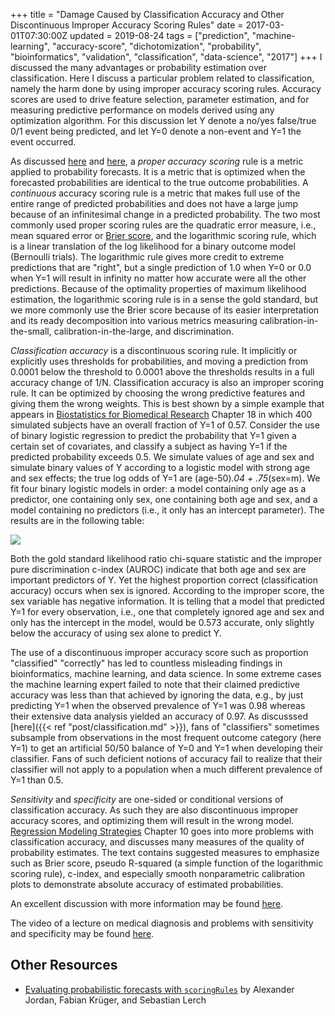 +++
title = "Damage Caused by Classification Accuracy and Other Discontinuous Improper Accuracy Scoring Rules"
date = 2017-03-01T07:30:00Z
updated = 2019-08-24
tags = ["prediction", "machine-learning", "accuracy-score", "dichotomization", "probability", "bioinformatics", "validation", "classification", "data-science", "2017"]
+++
I discussed the many advantages or probability estimation over
classification.  Here I discuss a particular problem related to
classification, namely the harm done by using improper accuracy scoring
rules.  Accuracy scores are used to drive feature selection, parameter
estimation, and for measuring predictive performance on models derived
using any optimization algorithm.  For this discussion let Y denote a
no/yes false/true 0/1 event being predicted, and let Y=0 denote a
non-event and Y=1 the event occurred. 

As discussed [here](https://en.wikipedia.org/wiki/Scoring_rule) and [here](http://psiexp.ss.uci.edu/research/papers/MerkleSteyvers.pdf),
a *proper accuracy scoring* rule is a metric applied to probability
forecasts. It is a metric that is optimized when the forecasted
probabilities are identical to the true outcome probabilities.  A
*continuous* accuracy scoring rule is a metric that makes full use of
the entire range of predicted probabilities and does not have a large
jump because of an infinitesimal change in a predicted probability.  The
two most commonly used proper scoring rules are the quadratic error
measure, i.e., mean squared error or [Brier
score](https://en.wikipedia.org/wiki/Brier_score), and the logarithmic
scoring rule, which is a linear translation of the log likelihood for a
binary outcome model (Bernoulli trials).  The logarithmic rule gives
more credit to extreme predictions that are "right", but a single
prediction of 1.0 when Y=0 or 0.0 when Y=1 will result in infinity no
matter how accurate were all the other predictions.  Because of the
optimality properties of maximum likelihood estimation, the logarithmic
scoring rule is in a sense the gold standard, but we more commonly use
the Brier score because of its easier interpretation and its ready
decomposition into various metrics measuring calibration-in-the-small,
calibration-in-the-large, and discrimination.

*Classification accuracy* is a discontinuous scoring rule.  It
implicitly or explicitly uses thresholds for probabilities, and moving a
prediction from 0.0001 below the threshold to 0.0001 above the
thresholds results in a full accuracy change of 1/N.  Classification
accuracy is also an improper scoring rule.  It can be optimized by
choosing the wrong predictive features and giving them the wrong
weights.  This is best shown by a simple example that appears
in [Biostatistics for Biomedical Research](https://hbiostat.org/doc/bbr.pdf) Chapter 18 in which 
400 simulated subjects have an overall fraction of Y=1 of 0.57. Consider
the use of  binary logistic regression to predict the probability that
Y=1 given a certain set of covariates, and classify a subject as having
Y=1 if the predicted probability exceeds 0.5.  We simulate values of age
and sex and simulate binary values of Y according to a logistic model
with strong age and sex effects; the true log odds of Y=1 are
(age-50)*.04 + .75*(sex=m).  We fit four binary logistic models in order: a model containing only age 
as a predictor, one containing only sex, one containing both age and
sex, and a model containing no predictors (i.e., it only has an
intercept parameter).  The results are in the following table:

![](/img/class-acc-example.png)

Both the gold standard likelihood ratio chi-square statistic and the
improper pure discrimination c-index (AUROC) indicate that both age and
sex are important predictors of Y.  Yet the highest proportion correct
(classification accuracy) occurs when sex is ignored.  According to the
improper score, the sex variable has negative information.  It is
telling that a model that predicted Y=1 for every observation, i.e., one
that completely ignored age and sex and only has the intercept in the
model, would be 0.573 accurate, only slightly below the accuracy of
using sex alone to predict Y.

The use of a discontinuous improper accuracy score such as proportion
"classified" "correctly" has led to countless misleading findings in
bioinformatics, machine learning, and data science.  In some extreme
cases the machine learning expert failed to note that their claimed
predictive accuracy was less than that achieved by ignoring the data,
e.g., by just predicting Y=1 when the observed prevalence of Y=1 was
0.98 whereas their extensive data analysis yielded an accuracy of 0.97.
 As discusssed [here]({{< ref "post/classification.md" >}}),
fans of "classifiers" sometimes subsample from observations in the most
frequent outcome category (here Y=1) to get an artificial 50/50 balance
of Y=0 and Y=1 when developing their classifier.  Fans of such deficient
notions of accuracy fail to realize that their classifier will not apply
to a population when a much different prevalence of Y=1 than 0.5.

*Sensitivity* and *specificity* are one-sided or conditional versions of
classification accuracy.  As such they are also discontinuous improper
accuracy scores, and optimizing them will result in the wrong model.
[Regression Modeling Strategies](http://biostat.mc.vanderbilt.edu/rms) Chapter 10 goes into
more problems with classification accuracy, and discusses many measures
of the quality of probability estimates.  The text contains suggested
measures to emphasize such as Brier score, pseudo R-squared (a simple
function of the logarithmic scoring rule), c-index, and especially
smooth nonparametric calibration plots to demonstrate absolute accuracy
of estimated probabilities.

An excellent discussion with more information may be found
[here](https://stats.stackexchange.com/questions/312780).

The video of a lecture on medical diagnosis and problems with sensitivity and specificity may be found [here](https://www.youtube.com/watch?v=uULhuuSjBww).

## Other Resources
* [Evaluating probabilistic forecasts with `scoringRules`](https://www.jstatsoft.org/article/view/v090i12) by Alexander Jordan, Fabian Krüger, and Sebastian Lerch
